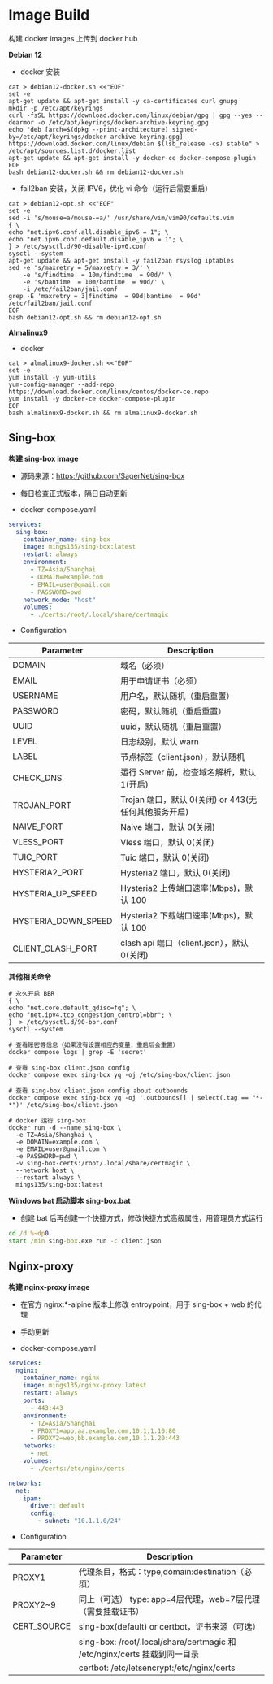 # Image Build

构建 docker images 上传到 docker hub



**Debian 12**

- docker 安装

```shell
cat > debian12-docker.sh <<"EOF"
set -e
apt-get update && apt-get install -y ca-certificates curl gnupg
mkdir -p /etc/apt/keyrings
curl -fsSL https://download.docker.com/linux/debian/gpg | gpg --yes --dearmor -o /etc/apt/keyrings/docker-archive-keyring.gpg
echo "deb [arch=$(dpkg --print-architecture) signed-by=/etc/apt/keyrings/docker-archive-keyring.gpg] https://download.docker.com/linux/debian $(lsb_release -cs) stable" > /etc/apt/sources.list.d/docker.list
apt-get update && apt-get install -y docker-ce docker-compose-plugin
EOF
bash debian12-docker.sh && rm debian12-docker.sh
```



- fail2ban 安装，关闭 IPV6，优化 vi 命令（运行后需要重启）

```shell
cat > debian12-opt.sh <<"EOF"
set -e
sed -i 's/mouse=a/mouse-=a/' /usr/share/vim/vim90/defaults.vim
{ \
echo "net.ipv6.conf.all.disable_ipv6 = 1"; \
echo "net.ipv6.conf.default.disable_ipv6 = 1"; \
} > /etc/sysctl.d/90-disable-ipv6.conf
sysctl --system
apt-get update && apt-get install -y fail2ban rsyslog iptables
sed -e 's/maxretry = 5/maxretry = 3/' \
    -e 's/findtime  = 10m/findtime  = 90d/' \
    -e 's/bantime  = 10m/bantime  = 90d/' \
    -i /etc/fail2ban/jail.conf
grep -E 'maxretry = 3|findtime  = 90d|bantime  = 90d' /etc/fail2ban/jail.conf
EOF
bash debian12-opt.sh && rm debian12-opt.sh
```



**Almalinux9**

- docker

```shell
cat > almalinux9-docker.sh <<"EOF"
set -e
yum install -y yum-utils
yum-config-manager --add-repo https://download.docker.com/linux/centos/docker-ce.repo
yum install -y docker-ce docker-compose-plugin
EOF
bash almalinux9-docker.sh && rm almalinux9-docker.sh
```



## Sing-box

**构建 sing-box image**

- 源码来源：https://github.com/SagerNet/sing-box
- 每日检查正式版本，隔日自动更新

- docker-compose.yaml

```yaml
services:
  sing-box:
    container_name: sing-box
    image: mings135/sing-box:latest
    restart: always
    environment:
      - TZ=Asia/Shanghai
      - DOMAIN=example.com
      - EMAIL=user@gmail.com
      - PASSWORD=pwd
    network_mode: "host"
    volumes:
      - ./certs:/root/.local/share/certmagic
```



- Configuration

| **Parameter**       | **Description**                                      |
| ------------------- | ---------------------------------------------------- |
| DOMAIN              | 域名（必须）                                         |
| EMAIL               | 用于申请证书（必须）                                 |
| USERNAME            | 用户名，默认随机（重启重置）                         |
| PASSWORD            | 密码，默认随机（重启重置）                           |
| UUID                | uuid，默认随机（重启重置）                           |
| LEVEL               | 日志级别，默认 warn                                  |
| LABEL               | 节点标签（client.json），默认随机                    |
| CHECK_DNS           | 运行 Server 前，检查域名解析，默认 1(开启)           |
| TROJAN_PORT         | Trojan 端口，默认 0(关闭) or 443(无任何其他服务开启) |
| NAIVE_PORT          | Naive 端口，默认 0(关闭)                             |
| VLESS_PORT          | Vless 端口，默认 0(关闭)                             |
| TUIC_PORT           | Tuic 端口，默认 0(关闭)                              |
| HYSTERIA2_PORT      | Hysteria2 端口，默认 0(关闭)                         |
| HYSTERIA_UP_SPEED   | Hysteria2 上传端口速率(Mbps)，默认 100               |
| HYSTERIA_DOWN_SPEED | Hysteria2 下载端口速率(Mbps)，默认 100               |
| CLIENT_CLASH_PORT   | clash api 端口（client.json），默认 0(关闭)          |



**其他相关命令**

```shell
# 永久开启 BBR
{ \
echo "net.core.default_qdisc=fq"; \
echo "net.ipv4.tcp_congestion_control=bbr"; \
}  > /etc/sysctl.d/90-bbr.conf
sysctl --system

# 查看账密等信息（如果没有设置相应的变量，重启后会重置）
docker compose logs | grep -E 'secret'

# 查看 sing-box client.json config
docker compose exec sing-box yq -oj /etc/sing-box/client.json

# 查看 sing-box client.json config about outbounds
docker compose exec sing-box yq -oj '.outbounds[] | select(.tag == "*-*")' /etc/sing-box/client.json

# docker 运行 sing-box
docker run -d --name sing-box \
  -e TZ=Asia/Shanghai \
  -e DOMAIN=example.com \
  -e EMAIL=user@gmail.com \
  -e PASSWORD=pwd \
  -v sing-box-certs:/root/.local/share/certmagic \
  --network host \
  --restart always \
  mings135/sing-box:latest
```



**Windows bat  启动脚本 sing-box.bat**

- 创建 bat 后再创建一个快捷方式，修改快捷方式高级属性，用管理员方式运行

 ```bat
 cd /d %~dp0
 start /min sing-box.exe run -c client.json
 ```



## Nginx-proxy

**构建 nginx-proxy image**

- 在官方 nginx:*-alpine 版本上修改 entroypoint，用于 sing-box + web 的代理

- 手动更新

- docker-compose.yaml

```yaml
services:
  nginx:
    container_name: nginx
    image: mings135/nginx-proxy:latest
    restart: always
    ports:
      - 443:443
    environment:
      - TZ=Asia/Shanghai
      - PROXY1=app,aa.example.com,10.1.1.10:80
      - PROXY2=web,bb.example.com,10.1.1.20:443
    networks:
      - net
    volumes:
      - ./certs:/etc/nginx/certs

networks:
  net:
    ipam:
      driver: default
      config:
        - subnet: "10.1.1.0/24"
```



- Configuration

| **Parameter** | **Description**                                              |
| ------------- | ------------------------------------------------------------ |
| PROXY1        | 代理条目，格式：type,domain:destination（必须）              |
| PROXY2~9      | 同上（可选）        type: app=4层代理，web=7层代理（需要挂载证书） |
| CERT_SOURCE   | sing-box(default) or certbot，证书来源（可选）               |
|               | sing-box: /root/.local/share/certmagic 和 /etc/nginx/certs 挂载到同一目录 |
|               | certbot: /etc/letsencrypt:/etc/nginx/certs                   |
